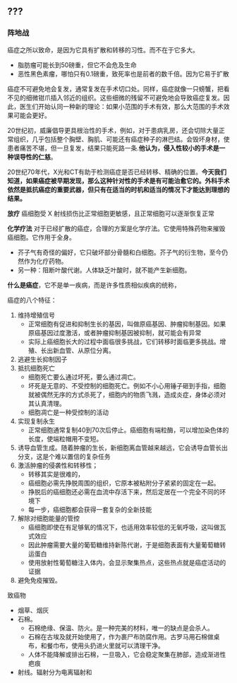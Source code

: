 ## ???

### 阵地战

癌症之所以致命，是因为它具有扩散和转移的习性。而不在于它多大。
- 脂肪瘤可能长到50磅重，但它不会危及生命
- 恶性黑色素瘤，哪怕只有0.1磅重，致死率也是前者的数千倍。因为它易于扩散


癌症不可避免地会复发，通常复发在手术切口处。同样，癌症就像一只螃蟹，把看不见的细微钳爪插入邻近的组织。这些细微的残留不可避免地会导致癌症复发。因此，医生们开始认同一种新的理论：如果小范围的手术有效，那么大范围的手术效果可能会更好。

20世纪初，威廉倡导更具根治性的手术，例如，对于患病乳房，还会切除大量正常组织，几乎包括整个胸壁、胸肌、可能还有癌症种子的淋巴结。会毁坏身材，使患者痛苦不堪，但一旦复发，结果只能死路一条.**他认为，侵入性较小的手术是一种误导性的仁慈**。

20世纪70年代，X光和CT有助于检测癌症是否已经转移、精确的位置。**今天我们知道，如果癌症被早期发现，那么这种针对性的手术是有可能治愈它的。外科手术依然是抵抗癌症的重要武器，但只有在适当的时机和适当的情况下才能达到理想的结果。**

**放疗** 癌细胞受 X 射线损伤比正常细胞更敏感，且正常细胞可以逐渐恢复正常

**化学疗法** 对于已经扩散的癌症，合理的方案是化学疗法。它使用特殊药物来摧毁癌细胞。它作用于全身。
- 芥子气有奇怪的偏好，它只破坏部分骨髓和白细胞。芥子气的衍生物，至今仍然作为化疗药物。
- 另一种：阻断叶酸代谢。人体缺乏叶酸时，就不能产生新细胞。

**什么是癌症**，它不是单一疾病，而是许多性质相似疾病的统称，

癌症的八个特征：
1. 维持增殖信号
    - 正常细胞有促进和抑制生长的基因，叫做原癌基因、肿瘤抑制基因。如果原癌基因过度激活，或者肿瘤抑制基因被抑制，就可能会有异常
    - 实际上癌细胞长大的过程中面临很多挑战，它们转移时面临更多挑战。增殖、长出新血管、从原位分离。
2. 逃避生长抑制因子
3. 抵抗细胞死亡
    - 细胞死亡要么通过坏死，要么通过凋亡。
    - 坏死是无意的、不受控制的细胞死亡。例如不小心用锤子砸到手指，细胞就被偶然无序的方式杀死了，细胞内的物质飞溅，造成炎症，身体必须对其认真清理。
    - 细胞凋亡是一种受控制的活动
4. 实现复制永生
    - 正常细胞通常复制40到70次后停止。癌细胞有端粒酶，可以增加染色体的长度，使端粒帽用不变短。
5. 诱导血管生成。随着肿瘤的生长，新细胞离血管越来越远，它会诱导血管长出分支，这是个难以置信的复杂任务
6. 激活肿瘤的侵袭性和转移性；
    - 转移其实是很难的，
    - 癌细胞必需先挣脱周围的组织，它原本被粘附分子紧紧的固定在一起。
    - 挣脱后的癌细胞还必需在血流中存活下来，然后定居在一个完全不同的环境下
    - 每一步，癌细胞都会获得一套复杂的全新技能
7. 解除对细胞能量的管控
    - 癌细胞即使在有足够氧的情况下，也适用效率较低的无氧呼吸，这叫做瓦式效应
    - 因此肿瘤需要大量的葡萄糖维持新陈代谢，于是细胞表面有大量葡萄糖转运蛋白
    - 使用放射性葡萄糖注入体内，会显示聚集热点，这些热点就是癌症活动的证据
8. 避免免疫摧毁。

致癌物
- 烟草、烟灰
- 石棉。
    - 石棉绝缘、保温、防火。是一种完美的材料，唯一的缺点是会杀人。
    - 石棉在古埃及就开始使用了，作为裹尸布防腐作用。古罗马用石棉做桌布，和餐巾布，使用头扔进火里就可以清理干净。
    - 人体不能降解或排出石棉，一旦吸入，它会稳定聚集在肺部，造成渐进性疤痕
- 射线。辐射分为电离辐射和